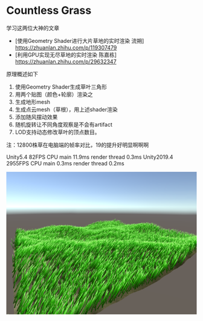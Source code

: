 # Countless Grass

学习这两位大神的文章
- [使用Geometry Shader进行大片草地的实时渲染 流朔] https://zhuanlan.zhihu.com/p/119307479
- [利用GPU实现无尽草地的实时渲染 陈嘉栋] https://zhuanlan.zhihu.com/p/29632347

原理概述如下

1. 使用Geometry Shader生成草叶三角形
2. 用两个贴图（颜色+轮廓）渲染之
3. 生成地形mesh
4. 生成点云mesh（草根），用上述shader渲染
4. 添加随风摆动效果
5. 随机旋转让不同角度观察是不会有artifact
6. LOD支持动态修改草叶的顶点数目。

注：12800株草在电脑端的帧率对比，19的提升好明显啊啊啊

Unity5.4      82FPS      CPU main 11.9ms render thread 0.3ms
Unity2019.4   2955FPS    CPU main 0.3ms  render thread 0.2ms

![](Images/CountlessGrass.png)